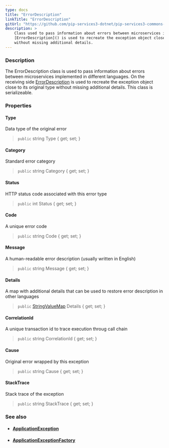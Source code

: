 ```yaml
---
type: docs
title: "ErrorDescription"
linkTitle: "ErrorDescription"
gitUrl: "https://github.com/pip-services3-dotnet/pip-services3-commons-dotnet"
description: >
    Class used to pass information about errors between microservices implemented in different languages. On the receiving side
    [ErrorDescription]() is used to recreate the exception object close to its original type
    without missing additional details.
---
```


### Description

The ErrorDescription class is used to pass information about errors between microservices implemented in different languages. On the receiving side [ErrorDescription]() is used to recreate the exception object close to its original type without missing additional details. This class is serializeable.

### Properties

#### Type
Data type of the original error 
> `public` string Type { get; set; }

#### Category
Standard error category 
> `public` string Category { get; set; }

#### Status
HTTP status code associated with this error type 
> `public` int Status { get; set; }

#### Code
A unique error code 
> `public` string Code { get; set; }

#### Message
A human-readable error description (usually written in English) 
> `public` string Message { get; set; }

#### Details
A map with additional details that can be used to restore error description in other languages 
> `public` [StringValueMap](../../data/string_value_map) Details { get; set; }

#### CorrelationId
A unique transaction id to trace execution throug call chain    
> `public` string CorrelationId { get; set; }

#### Cause
Original error wrapped by this exception  
> `public` string Cause { get; set; }

#### StackTrace
Stack trace of the exception  
> `public` string StackTrace { get; set; }


### See also
- #### [ApplicationException](../application_exception)
- #### [ApplicationExceptionFactory](../application_exception_factory)
